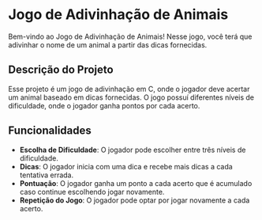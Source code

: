 # Jogo de Adivinhação de Animais

Bem-vindo ao Jogo de Adivinhação de Animais! Nesse jogo, você terá que adivinhar o nome de um animal a partir das dicas fornecidas.

## Descrição do Projeto

Esse projeto é um jogo de adivinhação em C, onde o jogador deve acertar um animal baseado em dicas fornecidas. O jogo possuí diferentes níveis de dificuldade, onde o jogador ganha pontos por cada acerto.

## Funcionalidades

- **Escolha de Dificuldade**: O jogador pode escolher entre três níveis de dificuldade.
- **Dicas**: O jogador inicia com uma dica e recebe mais dicas a cada tentativa errada.
- **Pontuação**: O jogador ganha um ponto a cada acerto que é acumulado caso continue escolhendo jogar novamente.
- **Repetição do Jogo**: O jogador pode optar por jogar novamente a cada acerto.

